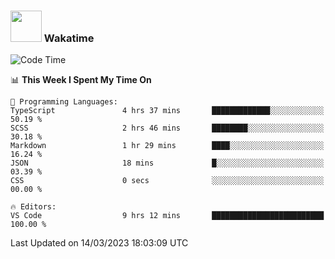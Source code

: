 ### <img src="https://media.giphy.com/media/VgCDAzcKvsR6OM0uWg/giphy.gif" width="50"> Wakatime

  <!--START_SECTION:waka-->
![Code Time](http://img.shields.io/badge/Code%20Time-1%2C316%20hrs%2050%20mins-blue)

📊 **This Week I Spent My Time On** 

```text
💬 Programming Languages: 
TypeScript               4 hrs 37 mins       █████████████░░░░░░░░░░░░   50.19 % 
SCSS                     2 hrs 46 mins       ████████░░░░░░░░░░░░░░░░░   30.18 % 
Markdown                 1 hr 29 mins        ████░░░░░░░░░░░░░░░░░░░░░   16.24 % 
JSON                     18 mins             █░░░░░░░░░░░░░░░░░░░░░░░░   03.39 % 
CSS                      0 secs              ░░░░░░░░░░░░░░░░░░░░░░░░░   00.00 % 

🔥 Editors: 
VS Code                  9 hrs 12 mins       █████████████████████████   100.00 % 
```


 Last Updated on 14/03/2023 18:03:09 UTC
<!--END_SECTION:waka-->
